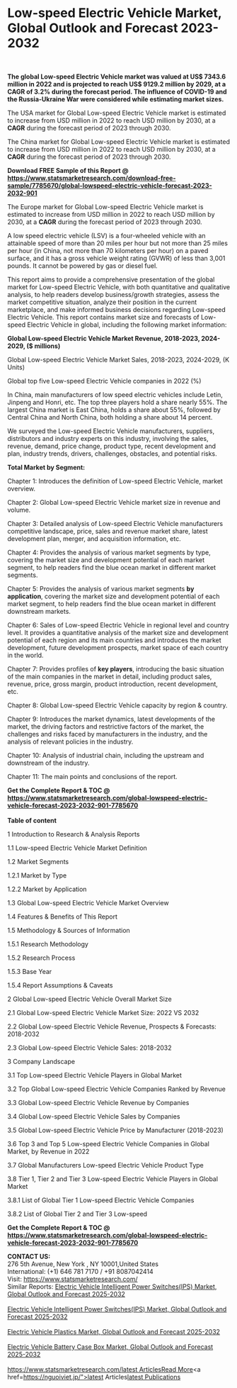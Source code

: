 <h1>Low-speed Electric Vehicle Market, Global Outlook and Forecast 2023-2032</h1><br/><p><strong>The global Low-speed Electric Vehicle market was valued at US$ 7343.6 million in 2022 and is projected to reach US$ 9129.2 million by 2029, at a <strong>CAGR</strong> of 3.2% during the forecast period. The influence of COVID-19 and the Russia-Ukraine War were considered while estimating market sizes.</strong></p><p>The USA market for Global Low-speed Electric Vehicle market is estimated to increase from USD million in 2022 to reach USD million by 2030, at a <strong>CAGR</strong> during the forecast period of 2023 through 2030.</p><p>The China market for Global Low-speed Electric Vehicle market is estimated to increase from USD million in 2022 to reach USD million by 2030, at a <strong>CAGR</strong> during the forecast period of 2023 through 2030.</p><p><strong>Download FREE Sample of this Report @ <a href="https://www.statsmarketresearch.com/download-free-sample/7785670/global-lowspeed-electric-vehicle-forecast-2023-2032-901">https://www.statsmarketresearch.com/download-free-sample/7785670/global-lowspeed-electric-vehicle-forecast-2023-2032-901</a></strong></p><p>The Europe market for Global Low-speed Electric Vehicle market is estimated to increase from USD million in 2022 to reach USD million by 2030, at a <strong>CAGR</strong> during the forecast period of 2023 through 2030.</p><p>A low speed electric vehicle (LSV) is a four-wheeled vehicle with an attainable speed of more than 20 miles per hour but not more than 25 miles per hour (in China, not more than 70 kilometers per hour) on a paved surface, and it has a gross vehicle weight rating (GVWR) of less than 3,001 pounds. It cannot be powered by gas or diesel fuel.</p><p>This report aims to provide a comprehensive presentation of the global market for Low-speed Electric Vehicle, with both quantitative and qualitative analysis, to help readers develop business/growth strategies, assess the market competitive situation, analyze their position in the current marketplace, and make informed business decisions regarding Low-speed Electric Vehicle. This report contains market size and forecasts of Low-speed Electric Vehicle in global, including the following market information:</p><p><strong>Global Low-speed Electric Vehicle Market Revenue, 2018-2023, 2024-2029, ($ millions)</strong></p><p>Global Low-speed Electric Vehicle Market Sales, 2018-2023, 2024-2029, (K Units)</p><p>Global top five Low-speed Electric Vehicle companies in 2022 (%)</p><p>In China, main manufacturers of low speed electric vehicles include Letin, Jinpeng and Honri, etc. The top three players hold a share nearly 55%. The largest China market is East China, holds a share about 55%, followed by Central China and North China, both holding a share about 14 percent.</p><p>We surveyed the Low-speed Electric Vehicle manufacturers, suppliers, distributors and industry experts on this industry, involving the sales, revenue, demand, price change, product type, recent development and plan, industry trends, drivers, challenges, obstacles, and potential risks.</p><p><strong>Total Market by Segment:</strong></p><p>Chapter 1: Introduces the definition of Low-speed Electric Vehicle, market overview.</p><p>Chapter 2: Global Low-speed Electric Vehicle market size in revenue and volume.</p><p>Chapter 3: Detailed analysis of Low-speed Electric Vehicle manufacturers competitive landscape, price, sales and revenue market share, latest development plan, merger, and acquisition information, etc.</p><p>Chapter 4: Provides the analysis of various market segments by type, covering the market size and development potential of each market segment, to help readers find the blue ocean market in different market segments.</p><p>Chapter 5: Provides the analysis of various market segments <strong>by application</strong>, covering the market size and development potential of each market segment, to help readers find the blue ocean market in different downstream markets.</p><p>Chapter 6: Sales of Low-speed Electric Vehicle in regional level and country level. It provides a quantitative analysis of the market size and development potential of each region and its main countries and introduces the market development, future development prospects, market space of each country in the world.</p><p>Chapter 7: Provides profiles of <strong>key players</strong>, introducing the basic situation of the main companies in the market in detail, including product sales, revenue, price, gross margin, product introduction, recent development, etc.</p><p>Chapter 8: Global Low-speed Electric Vehicle capacity by region & country.</p><p>Chapter 9: Introduces the market dynamics, latest developments of the market, the driving factors and restrictive factors of the market, the challenges and risks faced by manufacturers in the industry, and the analysis of relevant policies in the industry.</p><p>Chapter 10: Analysis of industrial chain, including the upstream and downstream of the industry.</p><p>Chapter 11: The main points and conclusions of the report.</p><div><b>Get the Complete Report & TOC @ <a href="https://www.statsmarketresearch.com/global-lowspeed-electric-vehicle-forecast-2023-2032-901-7785670">https://www.statsmarketresearch.com/global-lowspeed-electric-vehicle-forecast-2023-2032-901-7785670</a></b></div><br><b>Table of content</b><p>1 Introduction to Research & Analysis Reports<br />
 
  1.1 Low-speed Electric Vehicle Market Definition<br />
 
  1.2 Market Segments<br />
 
  1.2.1 Market by Type<br />
 
  1.2.2 Market by Application<br />
 
  1.3 Global Low-speed Electric Vehicle Market Overview<br />
 
  1.4 Features & Benefits of This Report<br />
 
  1.5 Methodology & Sources of Information<br />
 
  1.5.1 Research Methodology<br />
 
  1.5.2 Research Process<br />
 
  1.5.3 Base Year<br />
 
  1.5.4 Report Assumptions & Caveats<br />
 
 2 Global Low-speed Electric Vehicle Overall Market Size<br />
 
  2.1 Global Low-speed Electric Vehicle Market Size: 2022 VS 2032<br />
 
  2.2 Global Low-speed Electric Vehicle Revenue, Prospects & Forecasts: 2018-2032<br />
 
  2.3 Global Low-speed Electric Vehicle Sales: 2018-2032<br />
 
 3 Company Landscape<br />
 
  3.1 Top Low-speed Electric Vehicle Players in Global Market<br />
 
  3.2 Top Global Low-speed Electric Vehicle Companies Ranked by Revenue<br />
 
  3.3 Global Low-speed Electric Vehicle Revenue by Companies<br />
 
  3.4 Global Low-speed Electric Vehicle Sales by Companies<br />
 
  3.5 Global Low-speed Electric Vehicle Price by Manufacturer (2018-2023)<br />
 
  3.6 Top 3 and Top 5 Low-speed Electric Vehicle Companies in Global Market, by Revenue in 2022<br />
 
  3.7 Global Manufacturers Low-speed Electric Vehicle Product Type<br />
 
  3.8 Tier 1, Tier 2 and Tier 3 Low-speed Electric Vehicle Players in Global Market<br />
 
  3.8.1 List of Global Tier 1 Low-speed Electric Vehicle Companies<br />
 
  3.8.2 List of Global Tier 2 and Tier 3 Low-speed<br><div><b>Get the Complete Report & TOC @ <a href="https://www.statsmarketresearch.com/global-lowspeed-electric-vehicle-forecast-2023-2032-901-7785670">https://www.statsmarketresearch.com/global-lowspeed-electric-vehicle-forecast-2023-2032-901-7785670</a></b></div></p> <b>CONTACT US:</b><br>276 5th Avenue, New York , NY 10001,United States<br>International: (+1) 646 781 7170 / +91 8087042414<br>Visit: <a href="https://www.statsmarketresearch.com/">https://www.statsmarketresearch.com/</a><br>Similar Reports: <a href="https://www.statsmarketresearch.com/global-lowspeed-electric-vehicle-forecast-2023-2032-901-7785670">Electric Vehicle Intelligent Power Switches(IPS) Market, Global Outlook and Forecast 2025-2032</a><br/><br/><a href="https://www.statsmarketresearch.com/global-lowspeed-electric-vehicle-forecast-2023-2032-901-7785670">Electric Vehicle Intelligent Power Switches(IPS) Market, Global Outlook and Forecast 2025-2032</a><br/><br/><a href="https://www.statsmarketresearch.com/global-lowspeed-electric-vehicle-forecast-2023-2032-901-7785670">Electric Vehicle Plastics Market, Global Outlook and Forecast 2025-2032</a><br/><br/><a href="https://www.statsmarketresearch.com/global-lowspeed-electric-vehicle-forecast-2023-2032-901-7785670">Electric Vehicle Battery Case Box Market, Global Outlook and Forecast 2025-2032</a><br/><br/><a href="https://gyeongbokgung.com">https://www.statsmarketresearch.com/</a><a href="https://hallyeomaritime.com">latest Articles</a><a href="https://jingwansa.com">Read More</a><a href=https://nguoiviet.jp/">latest Articles</a><a href="https://www.intelmarketresearch.com/">latest Publications</a>
